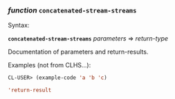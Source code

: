 ### <em>function</em> <strong>`concatenated-stream-streams`</strong>

Syntax:

<strong>`concatenated-stream-streams`</strong> <em>parameters</em> => <em>return-type</em>

Documentation of parameters and return-results.

Examples (not from CLHS...):

```lisp
CL-USER> (example-code 'a 'b 'c)

'return-result
```
